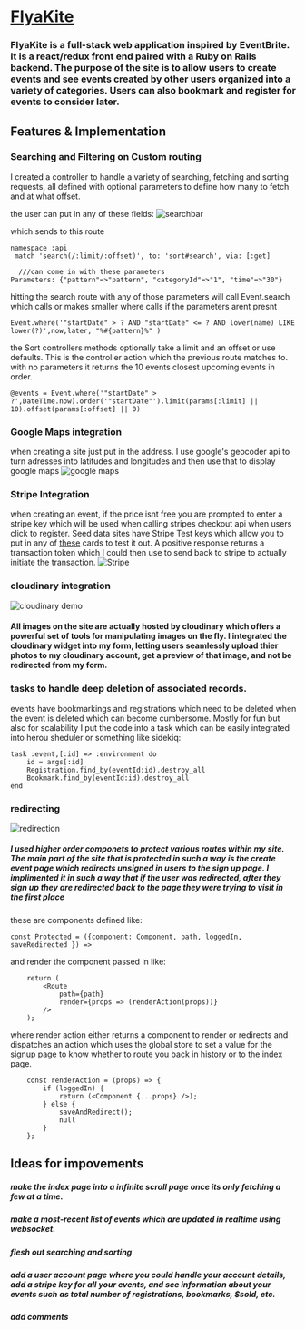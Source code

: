 # [FlyaKite](https://flyakite.herokuapp.com)
### FlyaKite is a full-stack web application inspired by EventBrite. It is a react/redux front end paired with a Ruby on Rails backend. The purpose of the site is to allow users to create events and see events created by other users organized into a variety of categories. Users can also bookmark and register for events to consider later. 



## Features & Implementation


### Searching and Filtering on Custom routing
  I created a controller to handle a variety of searching, fetching and sorting requests, all defined with optional parameters to define how many to fetch and at what offset.
  
the user can put in any of these fields:
![searchbar](http://res.cloudinary.com/flyakite/image/upload/v1514414844/search_rifri5.png)
  
  which sends to this route
  ```
  namespace :api
   match 'search(/:limit/:offset)', to: 'sort#search', via: [:get]
   
    ///can come in with these parameters
  Parameters: {"pattern"=>"pattern", "categoryId"=>"1", "time"=>"30"}
  ```
  
hitting the search route with any of those parameters will call Event.search which calls or makes smaller where calls if the parameters arent presnt
  ```
  Event.where('"startDate" > ? AND "startDate" <= ? AND lower(name) LIKE lower(?)',now,later, "%#{pattern}%" )
  ```
  
the Sort controllers methods optionally take a limit and an offset or use defaults. This is the controller action which the previous route matches to. with no parameters it returns the 10 events closest upcoming events in order. 
  ```
  @events = Event.where('"startDate" > ?',DateTime.now).order('"startDate"').limit(params[:limit] || 10).offset(params[:offset] || 0)
  ```
  

 ### Google Maps integration
 
 when creating a site just put in the address. I use google's geocoder api to turn adresses into latitudes and longitudes and then use that to display google maps
 ![google maps](http://res.cloudinary.com/flyakite/image/upload/v1514410484/gMaps_pxgdi4.png)
 ### Stripe Integration
 when creating an event, if the price isnt free you are prompted to enter a stripe key which will be used when calling stripes checkout api when users click to register. Seed data sites have Stripe Test keys which allow you to put in any of [these](https://stripe.com/docs/testing#cards) cards to test it out. A positive response returns a transaction token which I could then use to send back to stripe to actually initiate the transaction.
 ![Stripe](http://res.cloudinary.com/flyakite/image/upload/v1514410484/stripe_qrohsj.png)
### cloudinary integration
![cloudinary demo](http://res.cloudinary.com/flyakite/image/upload/v1512163911/cloudinarydemo_fz6q2b.gif)

#### All images on the site are actually hosted by cloudinary which offers a powerful set of tools for manipulating images on the fly. I integrated the cloudinary widget into my form, letting users seamlessly upload thier photos to my cloudinary account, get a preview of that image, and not be redirected from my form.
### tasks to handle deep deletion of associated records.

events have bookmarkings and registrations which need to be deleted when the event is deleted which can become cumbersome. Mostly for fun but also for scalability I put the code into a task which can be easily integrated into herou sheduler or something like sidekiq:

    task :event,[:id] => :environment do
        id = args[:id]
        Registration.find_by(eventId:id).destroy_all
        Bookmark.find_by(eventId:id).destroy_all
    end


### redirecting
![redirection](http://res.cloudinary.com/flyakite/image/upload/v1512163922/redirectdemo_irfgjx.gif)

##### I used higher order componets to protect various routes within my site. The main part of the site that is protected in such a way is the create event page which redirects unsigned in users to the sign up page. I implimented it in such a way that if the user was redirected, after they sign up they are redirected back to the page they were trying to visit in the first place

these are components defined like:
```
const Protected = ({component: Component, path, loggedIn, saveRedirected }) =>
```

and render the component passed in like:
```
    return (
        <Route
            path={path}
            render={props => (renderAction(props))}
        />
    );
```
where render action either returns a component to render or redirects and dispatches an action which uses the global store to set a value for the signup page to know whether to route you back in history or to the index page. 
```
    const renderAction = (props) => {
        if (loggedIn) {
            return (<Component {...props} />);
        } else {
            saveAndRedirect();
            null
        }
    };
 ```


## Ideas for impovements

##### make the index page into a infinite scroll page once its only fetching a few at a time. 

##### make a most-recent list of events which are updated in realtime using websocket. 

##### flesh out searching and sorting

##### add a user account page where you could handle your account details, add a stripe key for all your events, and see information about your events such as total number of registrations, bookmarks, $sold, etc.

##### add comments
